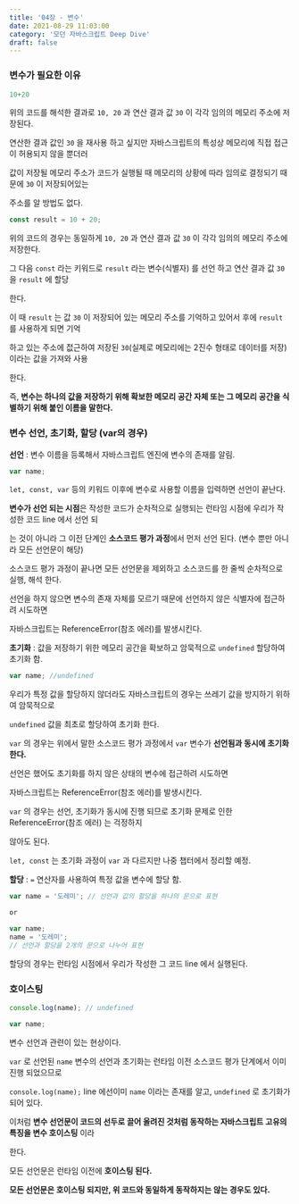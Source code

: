 ```yaml
---
title: '04장 - 변수'
date: 2021-08-29 11:03:00
category: '모던 자바스크립트 Deep Dive'
draft: false
---
```


### **변수가 필요한 이유**

```jsx
10+20
```

위의 코드를 해석한 결과로  `10, 20` 과 연산 결과 값 `30` 이 각각 임의의 메모리 주소에 저장된다.

연산한 결과 값인 `30` 을 재사용 하고 싶지만 자바스크립트의 특성상 메모리에 직접 접근이 허용되지 않을 뿐더러

값이 저장될 메모리 주소가 코드가 실행될 때 메모리의 상황에 따라 임의로 결정되기 때문에 `30` 이 저장되어있는

주소를 알 방법도 없다.

```jsx
const result = 10 + 20;
```

위의 코드의 경우는 동일하게 `10, 20` 과 연산 결과 값 `30` 이 각각 임의의 메모리 주소에 저장한다.

그 다음  `const` 라는 키워드로 `result` 라는 변수(식별자) 를 선언 하고 연산 결과 값 `30` 을 `result` 에 할당 

한다.

이 때 `result` 는 값 `30` 이 저장되어 있는 메모리 주소를 기억하고 있어서 후에 `result` 를 사용하게 되면 기억

하고 있는 주소에 젒근하여 저장된 `30`(실제로 메모리에는 2진수 형태로 데이터를 저장) 이라는 값을 가져와 사용

한다.

즉, **변수는 하나의 값을 저장하기 위해 확보한 메모리 공간 자체 또는 그 메모리 공간을 식별하기 위해 붙인 이름을 말한다.**

### **변수 선언, 초기화, 할당 (var의 경우)**

**선언** : 변수 이름을 등록해서 자바스크립트 엔진에 변수의 존재를 알림.

```jsx
var name;
```

`let, const, var` 등의 키워드 이후에 변수로 사용할 이름을 입력하면 선언이 끝난다.

**변수가 선언 되는 시점**은 작성한 코드가 순차적으로 실행되는 런타임 시점에 우리가 작성한 코드 line 에서 선언 되

는 것이 아니라 그 이전 단계인 **소스코드 평가 과정**에서 먼저 선언 된다. (변수 뿐만 아니라 모든 선언문이 해당)

소스코드 평가 과정이 끝나면 모든 선언문을 제외하고 소스코드를 한 줄씩 순차적으로 실행, 해석 한다.

선언을 하지 않으면 변수의 존재 자체를 모르기 때문에 선언하지 않은 식별자에 접근하려 시도하면 

자바스크립트는 ReferenceError(참조 에러)를 발생시킨다.

**초기화** : 값을 저장하기 위한 메모리 공간을 확보하고 암묵적으로 `undefined` 할당하여 초기화 함.

```jsx
var name; //undefined
```

우리가 특정 값을 할당하지 않더라도 자바스크립트의 경우는 쓰레기 값을 방지하기 위하여 암묵적으로 

`undefined` 값을 최초로 할당하여 초기화 한다.

`var` 의 경우는 위에서 말한 소스코드 평가 과정에서 `var` 변수가 **선언됨과 동시에 초기화 한다.**

선언은 했어도 초기화를 하지 않은 상태의 변수에 접근하려 시도하면 

자바스크립트는 ReferenceError(참조 에러)를 발생시킨다.

`var` 의 경우는 선언, 초기화가 동시에 진행 되므로 초기화 문제로 인한 ReferenceError(참조 에러) 는 걱정하지

않아도 된다.

`let, const` 는 초기화 과정이 `var` 과 다르지만 나중 챕터에서 정리할 예정.

**할당** : `=` 연산자를 사용하여 특정 값을 변수에 할당 함.

```jsx
var name = '도레미'; // 선언과 값의 할당을 하나의 문으로 표현

or

var name;
name = '도레미';
// 선언과 할당을 2개의 문으로 나누어 표현
```

할당의 경우는 런타임 시점에서 우리가 작성한 그 코드 line 에서 실행된다.

### **호이스팅**

```jsx
console.log(name); // undefined

var name;
```

변수 선언과 관련이 있는 현상이다.

`var` 로 선언된 `name` 변수의 선언과 초기화는 런타임 이전 소스코드 평가 단계에서 이미 진행 되었으므로

`console.log(name);` line 에선이미 `name` 이라는 존재를 알고, `undefined` 로 초기화가 되어 있다.

이처럼 **변수 선언문이 코드의 선두로 끌어 올려진 것처럼 동작하는 자바스크립트 고유의 특징을 변수 호이스팅** 이라

한다.

모든 선언문은 런타임 이전에 **호이스팅 된다.**

**모든 선언문은 호이스팅 되지만, 위 코드와 동일하게 동작하지는 않는 경우도 있다.**
